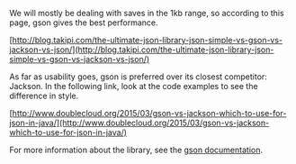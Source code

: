 We will mostly be dealing with saves in the 1kb range, so according to this page, gson gives the best performance.

[http://blog.takipi.com/the-ultimate-json-library-json-simple-vs-gson-vs-jackson-vs-json/](http://blog.takipi.com/the-ultimate-json-library-json-simple-vs-gson-vs-jackson-vs-json/)

As far as usability goes, gson is preferred over its closest competitor: Jackson. In the following link, look at the code examples to see the difference in style.

[http://www.doublecloud.org/2015/03/gson-vs-jackson-which-to-use-for-json-in-java/](http://www.doublecloud.org/2015/03/gson-vs-jackson-which-to-use-for-json-in-java/)

For more information about the library, see the [gson documentation](https://github.com/google/gson/blob/master/UserGuide.md).

